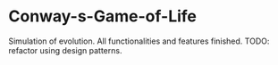 # Conway-s-Game-of-Life
Simulation of evolution. All functionalities and features finished. TODO: refactor using design patterns.

